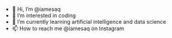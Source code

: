 - 👋 Hi, I’m @iamesaq
- 👀 I’m interested in coding 
- 🌱 I’m currently learning artificial intelligence and data science
- 📫 How to reach me @iamesaq on Instagram

<!---
iamesaq/iamesaq is a ✨ special ✨ repository because its `README.md` (this file) appears on your GitHub profile.
You can click the Preview link to take a look at your changes.
--->
